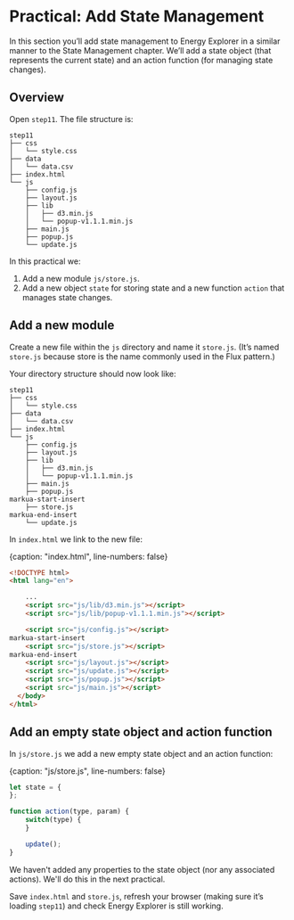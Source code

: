 # Practical: Add State Management

In this section you’ll add state management to Energy Explorer in a similar manner to the State Management chapter. We’ll add a state object (that represents the current state) and an action function (for managing state changes).

## Overview

Open `step11`. The file structure is:

```text
step11
├── css
│   └── style.css
├── data
│   └── data.csv
├── index.html
└── js
    ├── config.js
    ├── layout.js
    ├── lib
    │   ├── d3.min.js
    │   └── popup-v1.1.1.min.js
    ├── main.js
    ├── popup.js
    └── update.js
```

In this practical we:

1. Add a new module `js/store.js`.
2. Add a new object `state` for storing state and a new function `action` that manages state changes.

## Add a new module

Create a new file within the `js` directory and name it `store.js`. (It’s named `store.js` because store is the name commonly used in the Flux pattern.)

Your directory structure should now look like:

```text
step11
├── css
│   └── style.css
├── data
│   └── data.csv
├── index.html
└── js
    ├── config.js
    ├── layout.js
    ├── lib
    │   ├── d3.min.js
    │   └── popup-v1.1.1.min.js
    ├── main.js
    ├── popup.js
markua-start-insert
    ├── store.js
markua-end-insert
    └── update.js
```

In `index.html` we link to the new file:

{caption: "index.html", line-numbers: false}
```html
<!DOCTYPE html>
<html lang="en">

    ...
    <script src="js/lib/d3.min.js"></script>
    <script src="js/lib/popup-v1.1.1.min.js"></script>

    <script src="js/config.js"></script>
markua-start-insert
    <script src="js/store.js"></script>
markua-end-insert
    <script src="js/layout.js"></script>
    <script src="js/update.js"></script>
    <script src="js/popup.js"></script>
    <script src="js/main.js"></script>
  </body>
</html>
```

## Add an empty state object and action function

In `js/store.js` we add a new empty state object and an action function:

{caption: "js/store.js", line-numbers: false}
```js
let state = {
};

function action(type, param) {
    switch(type) {
    }

    update();
}
```

We haven't added any properties to the state object (nor any associated actions). We'll do this in the next practical.

Save `index.html` and `store.js`, refresh your browser (making sure it’s loading `step11`) and check Energy Explorer is still working.